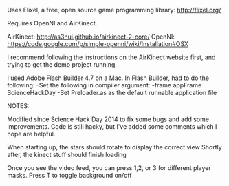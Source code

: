 Uses Flixel, a free, open source game programming library: http://flixel.org/

Requires OpenNI and AirKinect.

AirKinect: http://as3nui.github.io/airkinect-2-core/
OpenNI: https://code.google.com/p/simple-openni/wiki/Installation#OSX

I recommend following the instructions on the AirKinect website first, and trying to get the demo project running.

I used Adobe Flash Builder 4.7 on a Mac. In Flash Builder, had to do the following:
-Set the following in compiler argument: -frame appFrame ScienceHackDay
-Set Preloader.as as the default runnable application file


NOTES:

Modified since Science Hack Day 2014 to fix some bugs and add some improvements.
Code is still hacky, but I've added some comments which I hope are helpful.
 
When starting up, the stars should rotate to display the correct view
Shortly after, the kinect stuff should finish loading

Once you see the video feed, you can press 1,2, or 3 for different player masks. 
Press T to toggle background on/off